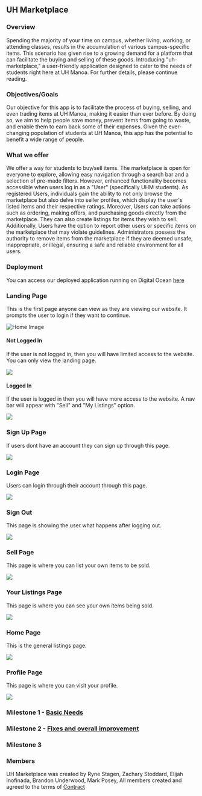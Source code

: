 ## UH Marketplace

### Overview

Spending the majority of your time on campus, whether living, working, or attending classes, results in the accumulation of various campus-specific items. This scenario has given rise to a growing demand for a platform that can facilitate the buying and selling of these goods. Introducing "uh-marketplace," a user-friendly application designed to cater to the needs of students right here at UH Manoa. For further details, please continue reading.

### Objectives/Goals

Our objective for this app is to facilitate the process of buying, selling, and even trading items at UH Manoa, making it easier than ever before. By doing so, we aim to help people save money, prevent items from going to waste, and enable them to earn back some of their expenses. Given the ever-changing population of students at UH Manoa, this app has the potential to benefit a wide range of people.

### What we offer

We offer a way for students to buy/sell items. The marketplace is open for everyone to explore, allowing easy navigation through a search bar and a selection of pre-made filters. However, enhanced functionality becomes accessible when users log in as a "User" (specifically UHM students). As registered Users, individuals gain the ability to not only browse the marketplace but also delve into seller profiles, which display the user's listed items and their respective ratings. Moreover, Users can take actions such as ordering, making offers, and purchasing goods directly from the marketplace. They can also create listings for items they wish to sell. Additionally, Users have the option to report other users or specific items on the marketplace that may violate guidelines. Administrators possess the authority to remove items from the marketplace if they are deemed unsafe, inappropriate, or illegal, ensuring a safe and reliable environment for all users.

### Deployment

You can access our deployed application running on Digital Ocean <a href="https://uhmarketplace.com">here</a>

### Landing Page
This is the first page anyone can view as they are viewing our website. It prompts the user to login if they want to continue.

<img src="images/M1/HomePageNotLoggedIn1.png" alt="Home Image">

#### Not Logged In

If the user is not logged in, then you will have limited access to the website. You can only view the landing page.

<img src="images/M1/HomePageNotLoggedIn1.png">

#### Logged In

If the user is logged in then you will have more access to the website. A nav bar will appear with "Sell" and "My Listings" option.

<img src="images/M1/HomePage1.png">

### Sign Up Page

If users dont have an account they can sign up through this page.

<img src="images/M1/Register1.png">

### Login Page

Users can login through their account through this page.

<img src="images/M1/Login1.png">

### Sign Out

This page is showing the user what happens after logging out.

<img src="images/M1/SignedOut1.png">

### Sell Page

This page is where you can list your own items to be sold.

<img src="images/M1/SellPage1.png">

### Your Listings Page

This page is where you can see your own items being sold.

<img src="images/M1/ListStuff1.png">

### Home Page

This is the general listings page.

<img src="images/M1/Screenshot 2023-11-15 200450.png">

### Profile Page

This page is where you can visit your profile.

<img src="images/M1/Profile1.png">


### Milestone 1 - <a href="https://github.com/orgs/the-manoa-marketplace/projects/1/views/3">Basic Needs</a>

### Milestone 2 - <a href="https://github.com/orgs/the-manoa-marketplace/projects/2">Fixes and overall improvement</a>

### Milestone 3

### Members
UH Marketplace was created by 
Ryne Stagen, 
Zachary Stoddard,
Elijah Inofinada,
Brandon Underwood,
Mark Posey,
All members created and agreed to the terms of <a href="https://docs.google.com/document/d/1hA1DgIcQTYfmhvpeaGIpJnZtc9JGGncrJdrkwGfT2AQ/edit">Contract</a>

<a href= "https://github.com/orgs/the-manoa-marketplace/projects/1" ></a>
